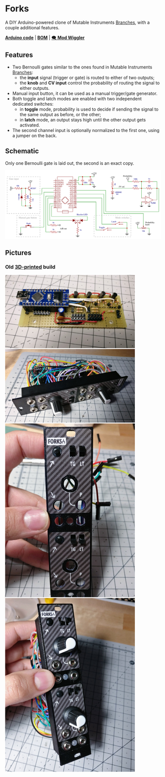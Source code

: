 Forks
=====

A DIY Arduino-powered clone of Mutable Instruments [Branches][5], with a couple additional features.

**[Arduino code][1]** | **[BOM][2]** | [🗨️ **Mod Wiggler**][4]

[1]: forks.ino
[2]: bom.csv
[4]: https://www.modwiggler.com/forum/viewtopic.php?t=216665
[5]: https://mutable-instruments.net/modules/branches/

Features
--------

- Two Bernoulli gates similar to the ones found in Mutable Instruments [Branches][5]:
    - the **input** signal (trigger or gate) is routed to either of two outputs;
	- the **knob** and **CV input** control the probability of routing the signal to either outputs.
- Manual input button, it can be used as a manual trigger/gate generator.
- Both toggle and latch modes are enabled with two independent dedicated switches:
    - in **toggle** mode, probability is used to decide if sending the signal to the same output as before, or the other;
    - in **latch** mode, an output stays high until the other output gets activated.
- The second channel input is optionally normalized to the first one, using a jumper on the back.

Schematic
---------

Only one Bernoulli gate is laid out, the second is an exact copy.

![](schematic.png)

Pictures
--------

### Old [3D-printed](3d/) build

<img src="pictures/IMG_20190120_210330.jpg" width="420"> <img src="pictures/IMG_20190427_112937.jpg" width="420"> <img src="pictures/IMG_20190426_182714.jpg" width="420"> <img src="pictures/IMG_20190427_113603.jpg" width="420">